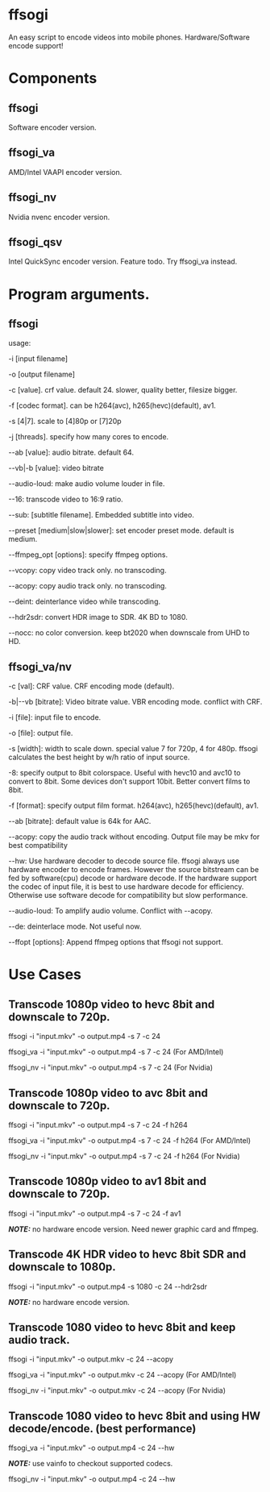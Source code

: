 # ffsogi
An easy script to encode videos into mobile phones.  Hardware/Software encode support!

# Components
## ffsogi
Software encoder version.

## ffsogi_va
AMD/Intel VAAPI encoder version.

## ffsogi_nv
Nvidia nvenc encoder version.

## ffsogi_qsv
Intel QuickSync encoder version. Feature todo. Try ffsogi_va instead.

# Program arguments.
## ffsogi
usage:

-i [input filename]

-o [output filename]

-c [value]. crf value. default 24. slower, quality better, filesize bigger.

-f [codec format]. can be h264(avc), h265(hevc)(default), av1.

-s [4|7]. scale to [4]80p or [7]20p

-j [threads]. specify how many cores to encode.

--ab [value]: audio bitrate. default 64.

--vb|-b [value]: video bitrate

--audio-loud: make audio volume louder in file.

--16: transcode video to 16:9 ratio.

--sub: [subtitle filename]. Embedded subtitle into video.

--preset [medium|slow|slower]: set encoder preset mode. default is medium.

--ffmpeg_opt [options]: specify ffmpeg options.

--vcopy: copy video track only. no transcoding.

--acopy: copy audio track only. no transcoding.

--deint: deinterlance video while transcoding.

--hdr2sdr: convert HDR image to SDR. 4K BD to 1080.

--nocc: no color conversion. keep bt2020 when downscale from UHD to HD.

## ffsogi_va/nv
-c [val]: CRF value. CRF encoding mode (default).

-b|--vb [bitrate]: Video bitrate value. VBR encoding mode. conflict with CRF.

-i [file]: input file to encode.

-o [file]: output file.

-s [width]: width to scale down. special value 7 for 720p, 4 for 480p.
            ffsogi calculates the best height by w/h ratio of input source.

-8: specify output to 8bit colorspace. Useful with hevc10 and avc10 to convert to 8bit.
    Some devices don't support 10bit. Better convert films to 8bit.

-f [format]: specify output film format. h264(avc), h265(hevc)(default), av1.

--ab [bitrate]: default value is 64k for AAC.

--acopy: copy the audio track without encoding. Output file may be mkv for best compatibility

--hw: Use hardware decoder to decode source file.
      ffsogi always use hardware encoder to encode frames. However the source bitstream can be fed by
      software(cpu) decode or hardware decode. If the hardware support the codec of input file, it is best
      to use hardware decode for efficiency. Otherwise use software decode for compatibility but slow performance.

--audio-loud: To amplify audio volume. Conflict with --acopy.

--de: deinterlace mode. Not useful now.

--ffopt [options]: Append ffmpeg options that ffsogi not support.

# Use Cases
## Transcode 1080p video to hevc 8bit and downscale to 720p.
ffsogi -i "input.mkv" -o output.mp4 -s 7 -c 24

ffsogi_va -i "input.mkv" -o output.mp4 -s 7 -c 24 (For AMD/Intel)

ffsogi_nv -i "input.mkv" -o output.mp4 -s 7 -c 24 (For Nvidia)

## Transcode 1080p video to avc 8bit and downscale to 720p.
ffsogi -i "input.mkv" -o output.mp4 -s 7 -c 24 -f h264

ffsogi_va -i "input.mkv" -o output.mp4 -s 7 -c 24 -f h264 (For AMD/Intel)

ffsogi_nv -i "input.mkv" -o output.mp4 -s 7 -c 24 -f h264 (For Nvidia)

## Transcode 1080p video to av1 8bit and downscale to 720p.
ffsogi -i "input.mkv" -o output.mp4 -s 7 -c 24 -f av1

**_NOTE:_** no hardware encode version. Need newer graphic card and ffmpeg.

## Transcode 4K HDR video to hevc 8bit SDR and downscale to 1080p.
ffsogi -i "input.mkv" -o output.mp4 -s 1080 -c 24 --hdr2sdr

**_NOTE:_** no hardware encode version.

## Transcode 1080 video to hevc 8bit and keep audio track.
ffsogi -i "input.mkv" -o output.mkv -c 24 --acopy

ffsogi_va -i "input.mkv" -o output.mkv -c 24 --acopy (For AMD/Intel)

ffsogi_nv -i "input.mkv" -o output.mkv -c 24 --acopy (For Nvidia)

## Transcode 1080 video to hevc 8bit and using HW decode/encode. (best performance)
ffsogi_va -i "input.mkv" -o output.mp4 -c 24 --hw

**_NOTE:_** use vainfo to checkout supported codecs.

ffsogi_nv -i "input.mkv" -o output.mp4 -c 24 --hw

